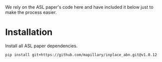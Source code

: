 We rely on the ASL paper's code here and have included it below just to make the process easier.

# Installation

Install all ASL paper dependencies.
```bash
pip install git+https://github.com/mapillary/inplace_abn.git@v1.0.12
```
